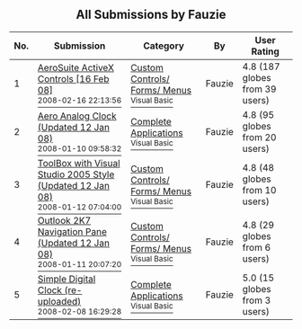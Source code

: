﻿<div align="center">

## All Submissions by Fauzie

</div>

No.  | Submission | Category | By   | User Rating
---- | ---------- | -------- | ---- | -----------
1 | [AeroSuite ActiveX Controls \[16 Feb 08\]<br /><sup>2008-02-16 22:13:56</sup>](https://github.com/Planet-Source-Code/fauzie-aerosuite-activex-controls-16-feb-08__1-70026) | [Custom Controls/ Forms/  Menus<br /><sup>Visual Basic</sup>](../ByCategory/custom-controls-forms-menus__1-4.md) | Fauzie | 4.8 (187 globes from 39 users)
2 | [Aero Analog Clock \(Updated 12 Jan 08\)<br /><sup>2008-01-10 09:58:32</sup>](https://github.com/Planet-Source-Code/fauzie-aero-analog-clock-updated-12-jan-08__1-69842) | [Complete Applications<br /><sup>Visual Basic</sup>](../ByCategory/complete-applications__1-27.md) | Fauzie | 4.8 (95 globes from 20 users)
3 | [ToolBox with Visual Studio 2005 Style \(Updated 12 Jan 08\)<br /><sup>2008-01-12 07:04:00</sup>](https://github.com/Planet-Source-Code/fauzie-toolbox-with-visual-studio-2005-style-updated-12-jan-08__1-69841) | [Custom Controls/ Forms/  Menus<br /><sup>Visual Basic</sup>](../ByCategory/custom-controls-forms-menus__1-4.md) | Fauzie | 4.8 (48 globes from 10 users)
4 | [Outlook 2K7 Navigation Pane \(Updated 12 Jan 08\)<br /><sup>2008-01-11 20:07:20</sup>](https://github.com/Planet-Source-Code/fauzie-outlook-2k7-navigation-pane-updated-12-jan-08__1-69819) | [Custom Controls/ Forms/  Menus<br /><sup>Visual Basic</sup>](../ByCategory/custom-controls-forms-menus__1-4.md) | Fauzie | 4.8 (29 globes from 6 users)
5 | [Simple Digital Clock \(re\-uploaded\)<br /><sup>2008-02-08 16:29:28</sup>](https://github.com/Planet-Source-Code/fauzie-simple-digital-clock-re-uploaded__1-70059) | [Complete Applications<br /><sup>Visual Basic</sup>](../ByCategory/complete-applications__1-27.md) | Fauzie | 5.0 (15 globes from 3 users)
